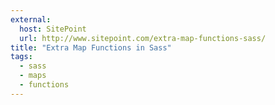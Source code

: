```yaml
---
external:
  host: SitePoint
  url: http://www.sitepoint.com/extra-map-functions-sass/
title: "Extra Map Functions in Sass"
tags:
  - sass
  - maps
  - functions
---
```

